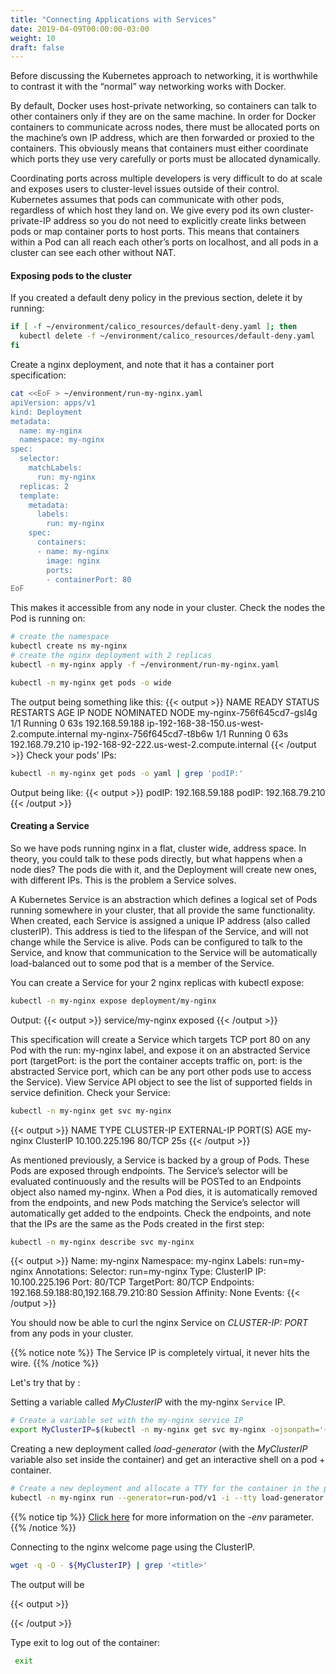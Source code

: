 ```yaml
---
title: "Connecting Applications with Services"
date: 2019-04-09T00:00:00-03:00
weight: 10
draft: false
---
```


Before discussing the Kubernetes approach to networking, it is worthwhile to contrast it with the “normal” way networking works with Docker.

By default, Docker uses host-private networking, so containers can talk to other containers only if they are on the same machine. In order for Docker containers to communicate across nodes, there must be allocated ports on the machine’s own IP address, which are then forwarded or proxied to the containers. This obviously means that containers must either coordinate which ports they use very carefully or ports must be allocated dynamically.

Coordinating ports across multiple developers is very difficult to do at scale and exposes users to cluster-level issues outside of their control. Kubernetes assumes that pods can communicate with other pods, regardless of which host they land on. We give every pod its own cluster-private-IP address so you do not need to explicitly create links between pods or map container ports to host ports. This means that containers within a Pod can all reach each other’s ports on localhost, and all pods in a cluster can see each other without NAT.

#### Exposing pods to the cluster

If you created a default deny policy in the previous section, delete it by running:

```bash
if [ -f ~/environment/calico_resources/default-deny.yaml ]; then
  kubectl delete -f ~/environment/calico_resources/default-deny.yaml
fi
```

Create a nginx deployment, and note that it has a container port specification:

```bash
cat <<EoF > ~/environment/run-my-nginx.yaml
apiVersion: apps/v1
kind: Deployment
metadata:
  name: my-nginx
  namespace: my-nginx
spec:
  selector:
    matchLabels:
      run: my-nginx
  replicas: 2
  template:
    metadata:
      labels:
        run: my-nginx
    spec:
      containers:
      - name: my-nginx
        image: nginx
        ports:
        - containerPort: 80
EoF
```

This makes it accessible from any node in your cluster. Check the nodes the Pod is running on:

```bash
# create the namespace
kubectl create ns my-nginx
# create the nginx deployment with 2 replicas
kubectl -n my-nginx apply -f ~/environment/run-my-nginx.yaml

kubectl -n my-nginx get pods -o wide
```

The output being something like this:
{{< output >}}
NAME                        READY     STATUS    RESTARTS   AGE       IP               NODE                                           NOMINATED NODE
my-nginx-756f645cd7-gsl4g   1/1       Running   0          63s       192.168.59.188   ip-192-168-38-150.us-west-2.compute.internal   <none>
my-nginx-756f645cd7-t8b6w   1/1       Running   0          63s       192.168.79.210   ip-192-168-92-222.us-west-2.compute.internal   <none>
{{< /output >}}
Check your pods’ IPs:

```bash
kubectl -n my-nginx get pods -o yaml | grep 'podIP:'
```

Output being like:
{{< output >}}
    podIP: 192.168.59.188
    podIP: 192.168.79.210
{{< /output >}}

#### Creating a Service

So we have pods running nginx in a flat, cluster wide, address space. In theory, you could talk to these pods directly, but what happens when a node dies? The pods die with it, and the Deployment will create new ones, with different IPs. This is the problem a Service solves.

A Kubernetes Service is an abstraction which defines a logical set of Pods running somewhere in your cluster, that all provide the same functionality. When created, each Service is assigned a unique IP address (also called clusterIP). This address is tied to the lifespan of the Service, and will not change while the Service is alive. Pods can be configured to talk to the Service, and know that communication to the Service will be automatically load-balanced out to some pod that is a member of the Service.

You can create a Service for your 2 nginx replicas with kubectl expose:

```bash
kubectl -n my-nginx expose deployment/my-nginx
```

Output:
{{< output >}}
service/my-nginx exposed
{{< /output >}}

This specification will create a Service which targets TCP port 80 on any Pod with the run: my-nginx label, and expose it on an abstracted Service port (targetPort: is the port the container accepts traffic on, port: is the abstracted Service port, which can be any port other pods use to access the Service). View Service API object to see the list of supported fields in service definition. Check your Service:

```bash
kubectl -n my-nginx get svc my-nginx
```

{{< output >}}
NAME       TYPE        CLUSTER-IP       EXTERNAL-IP   PORT(S)   AGE
my-nginx   ClusterIP   10.100.225.196   <none>        80/TCP    25s
{{< /output >}}

As mentioned previously, a Service is backed by a group of Pods. These Pods are exposed through endpoints. The Service’s selector will be evaluated continuously and the results will be POSTed to an Endpoints object also named my-nginx. When a Pod dies, it is automatically removed from the endpoints, and new Pods matching the Service’s selector will automatically get added to the endpoints. Check the endpoints, and note that the IPs are the same as the Pods created in the first step:

```bash
kubectl -n my-nginx describe svc my-nginx
```

{{< output >}}
Name:              my-nginx
Namespace:         my-nginx
Labels:            run=my-nginx
Annotations:       <none>
Selector:          run=my-nginx
Type:              ClusterIP
IP:                10.100.225.196
Port:              <unset>  80/TCP
TargetPort:        80/TCP
Endpoints:         192.168.59.188:80,192.168.79.210:80
Session Affinity:  None
Events:            <none>
{{< /output >}}

You should now be able to curl the nginx Service on _CLUSTER-IP: PORT_ from any pods in your cluster.

{{% notice note %}}
The Service IP is completely virtual, it never hits the wire.
{{% /notice %}}

Let's try that by :

Setting a variable called _MyClusterIP_ with the my-nginx `Service` IP.

```bash
# Create a variable set with the my-nginx service IP
export MyClusterIP=$(kubectl -n my-nginx get svc my-nginx -ojsonpath='{.spec.clusterIP}')
```

Creating a new deployment called _load-generator_ (with the _MyClusterIP_ variable also set inside the container) and get an interactive shell on a pod + container.

```bash
# Create a new deployment and allocate a TTY for the container in the pod
kubectl -n my-nginx run --generator=run-pod/v1 -i --tty load-generator --env="MyClusterIP=${MyClusterIP}" --image=busybox /bin/sh
```

{{% notice tip %}}
[Click here](https://kubernetes.io/docs/reference/generated/kubectl/kubectl-commands#-em-env-em-) for more information on the _-env_ parameter.
{{% /notice %}}

Connecting to the nginx welcome page using the ClusterIP.

```bash
wget -q -O - ${MyClusterIP} | grep '<title>'
```

The output will be

{{< output >}}
<title>Welcome to nginx!</title>
{{< /output >}}

Type exit to log out of the container:

```bash
 exit
```
